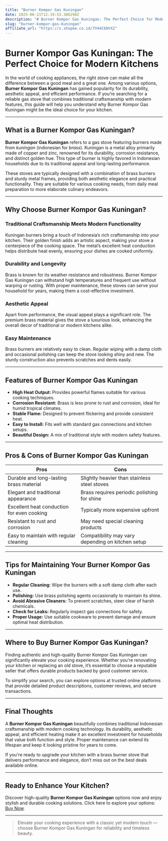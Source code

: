 ```yaml
---
title: "Burner Kompor Gas Kuningan"
date: 2025-06-21T12:19:53.386296Z
description: "# Burner Kompor Gas Kuningan: The Perfect Choice for Modern Kitchens..."
slug: "burner-kompor-gas-kuningan"
affiliate_url: "https://s.shopee.co.id/7V44C68VX2"
---
```

# Burner Kompor Gas Kuningan: The Perfect Choice for Modern Kitchens

In the world of cooking appliances, the right stove can make all the difference between a good meal and a great one. Among various options, **Burner Kompor Gas Kuningan** has gained popularity for its durability, aesthetic appeal, and efficient performance. If you’re searching for a reliable gas stove that combines traditional craftsmanship with modern features, this guide will help you understand why Burner Kompor Gas Kuningan might be the ideal choice for your kitchen.

---

## What is a Burner Kompor Gas Kuningan?

**Burner Kompor Gas Kuningan** refers to a gas stove featuring burners made from *kuningan* (indonesian for *brass*). Kuningan is a metal alloy primarily made of copper and zinc, renowned for its durability, corrosion resistance, and distinct golden hue. This type of burner is highly favored in Indonesian households due to its traditional appeal and long-lasting performance.

These stoves are typically designed with a combination of brass burners and sturdy metal frames, providing both aesthetic elegance and practical functionality. They are suitable for various cooking needs, from daily meal preparation to more elaborate culinary endeavors.

---

## Why Choose Burner Kompor Gas Kuningan?

### Traditional Craftsmanship Meets Modern Functionality

Kuningan burners bring a touch of Indonesia’s rich craftsmanship into your kitchen. Their golden finish adds an artistic aspect, making your stove a centerpiece of the cooking space. The metal’s excellent heat conduction helps distribute heat evenly, ensuring your dishes are cooked uniformly.

### Durability and Longevity

Brass is known for its weather resistance and robustness. Burner Kompor Gas Kuningan can withstand high temperatures and frequent use without warping or rusting. With proper maintenance, these stoves can serve your household for years, making them a cost-effective investment.

### Aesthetic Appeal

Apart from performance, the visual appeal plays a significant role. The premium brass material gives the stove a luxurious look, enhancing the overall decor of traditional or modern kitchens alike.

### Easy Maintenance

Brass burners are relatively easy to clean. Regular wiping with a damp cloth and occasional polishing can keep the stove looking shiny and new. The sturdy construction also prevents scratches and dents easily.

---

## Features of Burner Kompor Gas Kuningan

- **High Heat Output:** Provides powerful flames suitable for various cooking techniques.
- **Corrosion Resistant:** Brass is less prone to rust and corrosion, ideal for humid tropical climates.
- **Stable Flame:** Designed to prevent flickering and provide consistent heat.
- **Easy to Install:** Fits well with standard gas connections and kitchen setups.
- **Beautiful Design:** A mix of traditional style with modern safety features.

---

## Pros & Cons of Burner Kompor Gas Kuningan

| **Pros**                                      | **Cons**                                      |
|----------------------------------------------|----------------------------------------------|
| Durable and long-lasting brass material    | Slightly heavier than stainless steel stoves |
| Elegant and traditional appearance          | Brass requires periodic polishing for shine |
| Excellent heat conduction for even cooking  | Typically more expensive upfront            |
| Resistant to rust and corrosion             | May need special cleaning products         |
| Easy to maintain with regular cleaning      | Compatibility may vary depending on kitchen setup |

---

## Tips for Maintaining Your Burner Kompor Gas Kuningan

- **Regular Cleaning:** Wipe the burners with a soft damp cloth after each use.
- **Polishing:** Use brass polishing agents occasionally to maintain its shine.
- **Avoid Abrasive Cleaners:** To prevent scratches, steer clear of harsh chemicals.
- **Check for Leaks:** Regularly inspect gas connections for safety.
- **Proper Usage:** Use suitable cookware to prevent damage and ensure optimal heat distribution.

---

## Where to Buy Burner Kompor Gas Kuningan?

Finding authentic and high-quality Burner Kompor Gas Kuningan can significantly elevate your cooking experience. Whether you’re renovating your kitchen or replacing an old stove, it’s essential to choose a reputable seller that offers durable products backed by good customer service. 

To simplify your search, you can explore options at trusted online platforms that provide detailed product descriptions, customer reviews, and secure transactions.

---

## Final Thoughts

A **Burner Kompor Gas Kuningan** beautifully combines traditional Indonesian craftsmanship with modern cooking technology. Its durability, aesthetic appeal, and efficient heating make it an excellent investment for households that value both function and style. Proper maintenance can extend its lifespan and keep it looking pristine for years to come. 

If you're ready to upgrade your kitchen with a brass burner stove that delivers performance and elegance, don’t miss out on the best deals available online.

---

## Ready to Enhance Your Kitchen? 

Discover high-quality **Burner Kompor Gas Kuningan** options now and enjoy stylish and durable cooking solutions. Click here to explore your options: [Buy Now](https://s.shopee.co.id/7V44C68VX2).

---

> Elevate your cooking experience with a classic yet modern touch — choose Burner Kompor Gas Kuningan for reliability and timeless beauty.